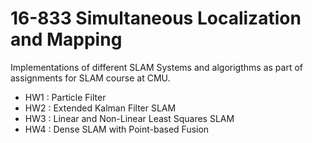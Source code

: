 # 16-833 Simultaneous Localization and Mapping
Implementations of different SLAM Systems and algorigthms as part of assignments for SLAM course at CMU.

- HW1 : Particle Filter
- HW2 : Extended Kalman Filter SLAM
- HW3 : Linear and Non-Linear Least Squares SLAM
- HW4 : Dense SLAM with Point-based Fusion
